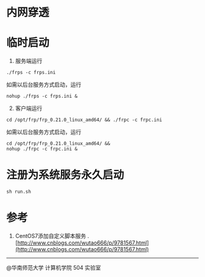 # 内网穿透
# 临时启动
1. 服务端运行

```
./frps -c frps.ini
```

如需以后台服务方式启动，运行
```
nohup ./frps -c frps.ini &
```

2. 客户端运行

```
cd /opt/frp/frp_0.21.0_linux_amd64/ && ./frpc -c frpc.ini
```

如需以后台服务方式启动，运行
```
cd /opt/frp/frp_0.21.0_linux_amd64/ && 
nohup ./frpc -c frpc.ini &
```

# 注册为系统服务永久启动
```
sh run.sh 
```

# 参考
1. CentOS7添加自定义脚本服务 . [http://www.cnblogs.com/wutao666/p/9781567.html](http://www.cnblogs.com/wutao666/p/9781567.html)

------------
@华南师范大学 计算机学院 504   实验室